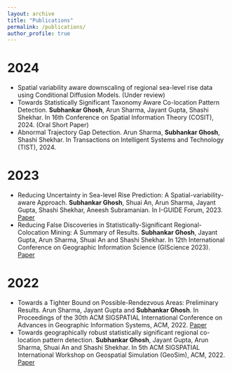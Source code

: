 ```yaml
---
layout: archive
title: "Publications"
permalink: /publications/
author_profile: true
---
```


<!-- {% if author.googlescholar %}
  You can also find my articles on <u><a href="{{author.googlescholar}}">my Google Scholar profile</a>.</u>
{% endif %}

{% include base_path %}

{% for post in site.publications reversed %}
  {% include archive-single.html %}
{% endfor %} -->

2024
======
* Spatial variability aware downscaling of regional sea-level rise data using Conditional Diffusion Models. (Under review)
* Towards Statistically Significant Taxonomy Aware Co-location Pattern Detection. **Subhankar Ghosh**, Arun Sharma, Jayant Gupta, Shashi Shekhar. In 16th Conference on Spatial Information Theory (COSIT), 2024. (Oral Short Paper)
* Abnormal Trajectory Gap Detection. Arun Sharma, **Subhankar Ghosh**, Shashi Shekhar. In Transactions on Intelligent Systems and Technology (TIST), 2024.

2023
======
* Reducing Uncertainty in Sea-level Rise Prediction: A Spatial-variability-aware Approach. **Subhankar Ghosh**, Shuai An, Arun Sharma, Jayant Gupta, Shashi Shekhar, Aneesh Subramanian. In I-GUIDE Forum, 2023. [Paper](https://docs.lib.purdue.edu/iguide/2023/presentations/3/)
* Reducing False Discoveries in Statistically-Significant Regional-Colocation Mining: A Summary of Results. **Subhankar Ghosh**, Jayant Gupta, Arun Sharma, Shuai An and Shashi Shekhar. In 12th International Conference on Geographic Information Science (GIScience 2023). [Paper](https://drops.dagstuhl.de/opus/volltexte/2023/18898/)

2022
======
* Towards a Tighter Bound on Possible-Rendezvous Areas: Preliminary Results. Arun Sharma, Jayant Gupta and **Subhankar Ghosh**. In Proceedings of the 30th ACM SIGSPATIAL International Conference on Advances in Geographic Information Systems, ACM, 2022. [Paper](https://dl.acm.org/doi/abs/10.1145/3557915.3561033)
* Towards geographically robust statistically significant regional co-location pattern detection. **Subhankar Ghosh**, Jayant Gupta, Arun Sharma, Shuai An and Shashi Shekhar. In 5th ACM SIGSPATIAL International Workshop on Geospatial Simulation (GeoSim), ACM, 2022. [Paper](https://dl.acm.org/doi/abs/10.1145/3557989.3566158)
